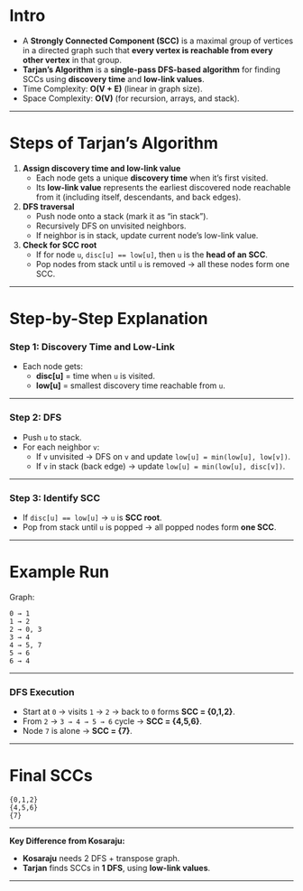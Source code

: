 # **Intro**

- A **Strongly Connected Component (SCC)** is a maximal group of vertices in a directed graph such that **every vertex is reachable from every other vertex** in that group.
- **Tarjan’s Algorithm** is a **single-pass DFS-based algorithm** for finding SCCs using **discovery time** and **low-link values**.
- Time Complexity: **O(V + E)** (linear in graph size).
- Space Complexity: **O(V)** (for recursion, arrays, and stack).

---

# **Steps of Tarjan’s Algorithm**

1. **Assign discovery time and low-link value**
    - Each node gets a unique **discovery time** when it’s first visited.
    - Its **low-link value** represents the earliest discovered node reachable from it (including itself, descendants, and back edges).
2. **DFS traversal**
    - Push node onto a stack (mark it as “in stack”).
    - Recursively DFS on unvisited neighbors.
    - If neighbor is in stack, update current node’s low-link value.
3. **Check for SCC root**
    - If for node `u`, `disc[u] == low[u]`, then `u` is the **head of an SCC**.
    - Pop nodes from stack until `u` is removed → all these nodes form one SCC.

---

# **Step-by-Step Explanation**

### **Step 1: Discovery Time and Low-Link**

- Each node gets:
    - **disc[u]** = time when `u` is visited.
    - **low[u]** = smallest discovery time reachable from `u`.

---

### **Step 2: DFS**

- Push `u` to stack.
- For each neighbor `v`:
    - If `v` unvisited → DFS on `v` and update `low[u] = min(low[u], low[v])`.
    - If `v` in stack (back edge) → update `low[u] = min(low[u], disc[v])`.

---

### **Step 3: Identify SCC**

- If `disc[u] == low[u]` → `u` is **SCC root**.
- Pop from stack until `u` is popped → all popped nodes form **one SCC**.

---

# **Example Run**

Graph:

```
0 → 1
1 → 2
2 → 0, 3
3 → 4
4 → 5, 7
5 → 6
6 → 4

```

---

### **DFS Execution**

- Start at `0` → visits `1` → `2` → back to `0` forms **SCC = {0,1,2}**.
- From `2` → `3 → 4 → 5 → 6` cycle → **SCC = {4,5,6}**.
- Node `7` is alone → **SCC = {7}**.

---

# **Final SCCs**

```
{0,1,2}
{4,5,6}
{7}

```

---

**Key Difference from Kosaraju:**

- **Kosaraju** needs 2 DFS + transpose graph.
- **Tarjan** finds SCCs in **1 DFS**, using **low-link values**.

---